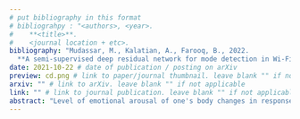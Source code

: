 ```yaml
---
# put bibliography in this format
# bibliograhpy : "<authors>, <year>.
#    **<title>**.
#    <journal location + etc>.
bibliography: "Mudassar, M., Kalatian, A., Farooq, B., 2022.
  **A semi-supervised deep residual network for mode detection in Wi-Fi signals**. Collective Dynamics." # surround Title with **<title>**
date: 2021-10-22 # date of publication / posting on arXiv
preview: cd.png # link to paper/journal thumbnail. leave blank "" if not applicable
arxiv: "" # link to arXiv. leave blank "" if not applicable
link: "" # link to journal publication. leave blank "" if not applicable
abstract: "Level of emotional arousal of one's body changes in response to external stimuli in an environment. Given the risks involved while crossing streets, particularly at unsignalized mid-block crosswalks, one can expect a change in the stress level of pedestrians. In this study, we investigate the levels and changes in pedestrian stress, under different road crossing scenarios in immersive virtual reality. To measure stress level of pedestrians, we used Galvanic Skin Response (GSR) sensors. To collect the required data for the model, Virtual Immersive Reality Environment (VIRE) tool is used, which enables us to measure participants' stress levels in a controlled environment. The results suggested that the density of vehicles has a positive effect, meaning as the density of vehicles increases, so does the stress level for pedestrians. It was noted that younger pedestrians have a lower amount of stress when crossing as compared to older pedestrians which have higher amounts of stress. Geometric variables have an impact on the stress level of pedestrians. The greater the number of lanes the greater the observed stress, which is due to the crossing distance increasing, while the walking speed remains the same."
---
```

